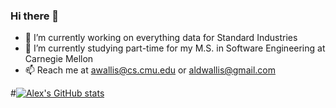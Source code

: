 ### Hi there 👋

- 🔭 I’m currently working on everything data for Standard Industries
- 🌱 I’m currently studying part-time for my M.S. in Software Engineering at Carnegie Mellon
- 📫 Reach me at awallis@cs.cmu.edu or aldwallis@gmail.com

#[![Alex's GitHub stats](https://github-readme-stats.vercel.app/api/top-langs/?username=alexlwallis)](https://github.com/anuraghazra/github-readme-stats)

